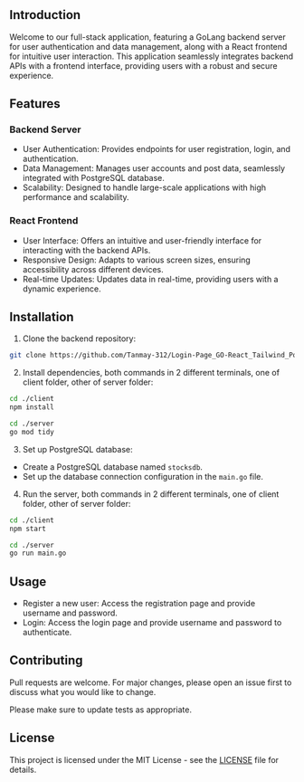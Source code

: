 # 

## Introduction

Welcome to our full-stack application, featuring a GoLang backend server for user authentication and data management, along with a React frontend for intuitive user interaction. This application seamlessly integrates backend APIs with a frontend interface, providing users with a robust and secure experience.

## Features

### Backend Server

- User Authentication: Provides endpoints for user registration, login, and authentication.
- Data Management: Manages user accounts and post data, seamlessly integrated with PostgreSQL database.
- Scalability: Designed to handle large-scale applications with high performance and scalability.

### React Frontend

- User Interface: Offers an intuitive and user-friendly interface for interacting with the backend APIs.
- Responsive Design: Adapts to various screen sizes, ensuring accessibility across different devices.
- Real-time Updates: Updates data in real-time, providing users with a dynamic experience.

## Installation

1. Clone the backend repository:

```bash
git clone https://github.com/Tanmay-312/Login-Page_GO-React_Tailwind_Postgresql.git
```

2. Install dependencies, both commands in 2 different terminals, one of client folder, other of server folder:

```bash
cd ./client
npm install
```

```bash
cd ./server
go mod tidy
```

3. Set up PostgreSQL database:

- Create a PostgreSQL database named `stocksdb`.
- Set up the database connection configuration in the `main.go` file.

4. Run the server, both commands in 2 different terminals, one of client folder, other of server folder:

```bash
cd ./client
npm start
```

```bash
cd ./server
go run main.go
```

## Usage

- Register a new user: Access the registration page and provide username and password.
- Login: Access the login page and provide username and password to authenticate.

## Contributing

Pull requests are welcome. For major changes, please open an issue first to discuss what you would like to change.

Please make sure to update tests as appropriate.

## License

This project is licensed under the MIT License - see the [LICENSE](LICENSE) file for details.
